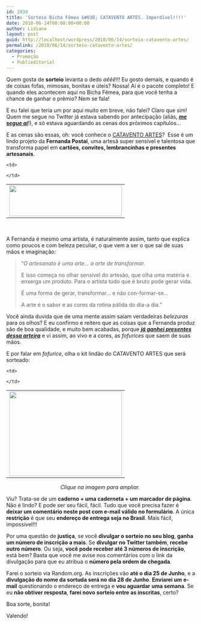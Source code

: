 ```yaml
---
id: 2834
title: 'Sorteio Bicha Fêmea &#038; CATAVENTO ARTES. Imperdível!!!!'
date: 2010-06-14T00:00:00+00:00
author: Lidiane
layout: post
guid: http://localhost/wordpress/2010/06/14/sorteio-catavento-artes/
permalink: /2010/06/14/sorteio-catavento-artes/
categories:
  - Promoção
  - Publieditorial
---
```

Quem gosta de **sorteio** levanta o dedo _aêêê_!!! Eu gosto demais, e quando é de coisas fofas, mimosas, bonitas e úteis? Nossa! Aí é o pacote completo! E quando eles acontecem aqui no Bicha Fêmea, para que você tenha a chance de ganhar o prêmio? Nem se fala!

E eu falei que teria um por aqui muito em breve, não falei? Claro que sim! Quem me segue no Twitter já estava sabendo por antecipação (aliás, **_<a href="http://twitter.com/bichafemea" target="_blank">me segue aí</a>_**!), e só estava aguardando as cenas dos próximos capítulos…

<!--more-->

E as cenas são essas, oh: você conhece o <a href="http://fernandapostai.blogspot.com/" target="_blank">CATAVENTO ARTES</a>?  Esse é um lindo projeto da **Fernanda Postai**, uma artesã super sensível e talentosa que transforma papel em **cartões, convites, lembrancinhas e presentes artesanais**.

<table align="center">
  <tr>
    <td>
      <a href="http://www.trololodemulher.com.br/blog/wp-content/uploads/2010/06/catavento-artes.jpg"><img class="alignnone size-medium wp-image-4777" title="catavento artes" src="http://www.trololodemulher.com.br/blog/wp-content/uploads/2010/06/catavento-artes-300x82.jpg" alt="" width="300" height="82" /></a>
    </td>
    
    <td>
       
    </td>
  </tr>
</table>

 

A Fernanda é mesmo uma artista, é naturalmente assim, tanto que explica como poucos e com beleza peculiar, o que vem a ser o que sai de suas mãos e imaginação:

> “_O artesanato é uma arte&#8230; a arte de transformar._
> 
> E isso começa no olhar sensível do artesão, que olha uma matéria e enxerga um produto. Para o artista tudo que é bruto pode gerar vida.
> 
> É uma forma de gerar, transformar&#8230; e não con-formar-se&#8230;
> 
> A arte é o sabor e as cores da rotina pálida do dia-a dia.”

Você ainda duvida que de uma mente assim saiam verdadeiras _belezuras_ para os olhos? E eu confirmo e reitero que as coisas que a Fernanda produz são de boa qualidade, e muito bem acabadas, porque **_[já ganhei presentes dessa arteira](http://www.trololodemulher.com.br/2010/06/04/presentes-blogosfera/)_** e vi assim, ao vivo e a cores, as _fofurices_ que saem de suas mãos.

E por falar em _fofurice_, olha o kit lindão do CATAVENTO ARTES que será sorteado:

<table align="center">
  <tr>
    <td>
      <a href="http://www.trololodemulher.com.br/blog/wp-content/uploads/2010/06/kitsorteio.jpg"><img class="alignnone size-medium wp-image-4778" title="kitsorteio" src="http://www.trololodemulher.com.br/blog/wp-content/uploads/2010/06/kitsorteio-300x225.jpg" alt="" width="300" height="225" /></a>
    </td>
    
    <td>
       
    </td>
  </tr>
</table>

<p style="text-align: center;">
  <em>Clique na imagem para ampliar.</em> 
</p>

Viu? Trata-se de um **caderno + uma caderneta + um marcador de página**. Não é lindo? E pode ser seu fácil, fácil. Tudo que você precisa fazer é **deixar um comentário neste post com e-mail válido no formulário**. A única **restrição** é que seu **endereço de entrega seja no Brasil**. Mais fácil, impossível!!!

Por uma questão de **justiça**, se você **divulgar o sorteio no seu blog**, **ganha um número de inscrição a mais**. Se **divulgar no Twitter também**, **recebe outro número**. Ou seja, **você pode receber até 3 números de inscrição**, está bem? Basta que você me avise nos comentários com o link da divulgação para que eu atribua o **número pela ordem de chegada**.

Farei o sorteio via Random.org. As inscrições vão **até o dia 25 de Junho**, e a **divulgação do nome da sortuda será no dia 28 de Junho**. **Enviarei um** **e-mail** questionando o endereço de entrega e **vou aguardar** **uma semana**. Se eu **não obtiver resposta**, **farei novo sorteio entre as inscritas**, certo?

Boa sorte, bonita!

Valendo!
